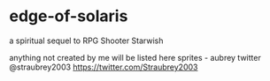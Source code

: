 # edge-of-solaris
a spiritual sequel to RPG Shooter Starwish

anything not created by me will be listed here
sprites - aubrey twitter @straubrey2003 https://twitter.com/Straubrey2003
